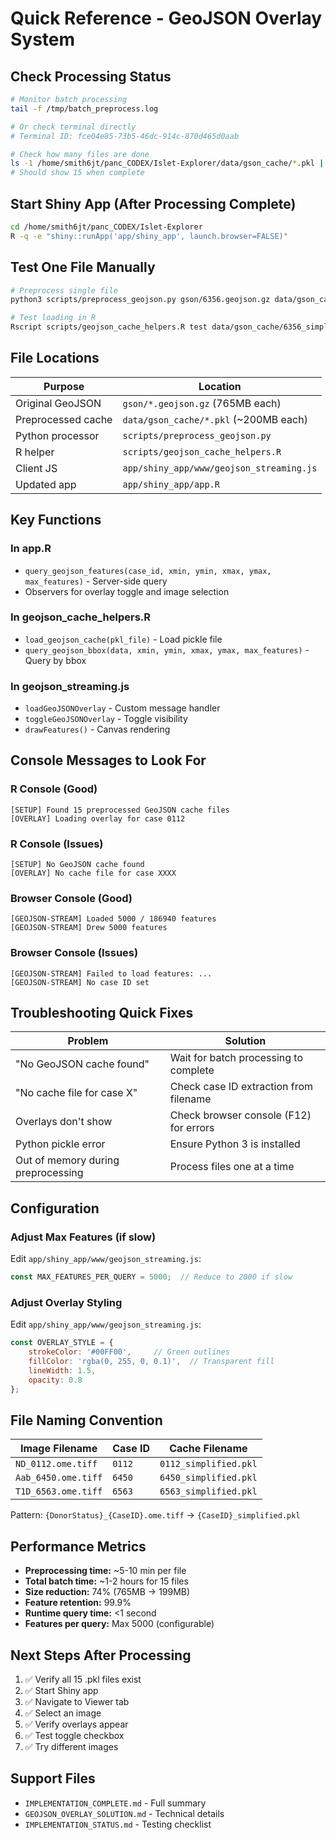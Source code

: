 # Quick Reference - GeoJSON Overlay System

## Check Processing Status
```bash
# Monitor batch processing
tail -f /tmp/batch_preprocess.log

# Or check terminal directly
# Terminal ID: fce04e85-73b5-46dc-914c-870d465d0aab

# Check how many files are done
ls -1 /home/smith6jt/panc_CODEX/Islet-Explorer/data/gson_cache/*.pkl | wc -l
# Should show 15 when complete
```

## Start Shiny App (After Processing Complete)
```bash
cd /home/smith6jt/panc_CODEX/Islet-Explorer
R -q -e "shiny::runApp('app/shiny_app', launch.browser=FALSE)"
```

## Test One File Manually
```bash
# Preprocess single file
python3 scripts/preprocess_geojson.py gson/6356.geojson.gz data/gson_cache/6356_simplified.pkl

# Test loading in R
Rscript scripts/geojson_cache_helpers.R test data/gson_cache/6356_simplified.pkl
```

## File Locations

| Purpose | Location |
|---------|----------|
| Original GeoJSON | `gson/*.geojson.gz` (765MB each) |
| Preprocessed cache | `data/gson_cache/*.pkl` (~200MB each) |
| Python processor | `scripts/preprocess_geojson.py` |
| R helper | `scripts/geojson_cache_helpers.R` |
| Client JS | `app/shiny_app/www/geojson_streaming.js` |
| Updated app | `app/shiny_app/app.R` |

## Key Functions

### In app.R
- `query_geojson_features(case_id, xmin, ymin, xmax, ymax, max_features)` - Server-side query
- Observers for overlay toggle and image selection

### In geojson_cache_helpers.R
- `load_geojson_cache(pkl_file)` - Load pickle file
- `query_geojson_bbox(data, xmin, ymin, xmax, ymax, max_features)` - Query by bbox

### In geojson_streaming.js
- `loadGeoJSONOverlay` - Custom message handler
- `toggleGeoJSONOverlay` - Toggle visibility
- `drawFeatures()` - Canvas rendering

## Console Messages to Look For

### R Console (Good)
```
[SETUP] Found 15 preprocessed GeoJSON cache files
[OVERLAY] Loading overlay for case 0112
```

### R Console (Issues)
```
[SETUP] No GeoJSON cache found
[OVERLAY] No cache file for case XXXX
```

### Browser Console (Good)
```
[GEOJSON-STREAM] Loaded 5000 / 186940 features
[GEOJSON-STREAM] Drew 5000 features
```

### Browser Console (Issues)
```
[GEOJSON-STREAM] Failed to load features: ...
[GEOJSON-STREAM] No case ID set
```

## Troubleshooting Quick Fixes

| Problem | Solution |
|---------|----------|
| "No GeoJSON cache found" | Wait for batch processing to complete |
| "No cache file for case X" | Check case ID extraction from filename |
| Overlays don't show | Check browser console (F12) for errors |
| Python pickle error | Ensure Python 3 is installed |
| Out of memory during preprocessing | Process files one at a time |

## Configuration

### Adjust Max Features (if slow)
Edit `app/shiny_app/www/geojson_streaming.js`:
```javascript
const MAX_FEATURES_PER_QUERY = 5000;  // Reduce to 2000 if slow
```

### Adjust Overlay Styling
Edit `app/shiny_app/www/geojson_streaming.js`:
```javascript
const OVERLAY_STYLE = {
    strokeColor: '#00FF00',     // Green outlines
    fillColor: 'rgba(0, 255, 0, 0.1)',  // Transparent fill
    lineWidth: 1.5,
    opacity: 0.8
};
```

## File Naming Convention

| Image Filename | Case ID | Cache Filename |
|----------------|---------|----------------|
| `ND_0112.ome.tiff` | `0112` | `0112_simplified.pkl` |
| `Aab_6450.ome.tiff` | `6450` | `6450_simplified.pkl` |
| `T1D_6563.ome.tiff` | `6563` | `6563_simplified.pkl` |

Pattern: `{DonorStatus}_{CaseID}.ome.tiff` → `{CaseID}_simplified.pkl`

## Performance Metrics

- **Preprocessing time:** ~5-10 min per file
- **Total batch time:** ~1-2 hours for 15 files
- **Size reduction:** 74% (765MB → 199MB)
- **Feature retention:** 99.9%
- **Runtime query time:** <1 second
- **Features per query:** Max 5000 (configurable)

## Next Steps After Processing

1. ✅ Verify all 15 .pkl files exist
2. ✅ Start Shiny app
3. ✅ Navigate to Viewer tab
4. ✅ Select an image
5. ✅ Verify overlays appear
6. ✅ Test toggle checkbox
7. ✅ Try different images

## Support Files

- `IMPLEMENTATION_COMPLETE.md` - Full summary
- `GEOJSON_OVERLAY_SOLUTION.md` - Technical details
- `IMPLEMENTATION_STATUS.md` - Testing checklist
